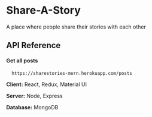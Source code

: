 # Share-A-Story
A place where people share their stories with each other

## API Reference

#### Get all posts

```http
  https://sharestories-mern.herokuapp.com/posts
```

**Client:** React, Redux, Material UI

**Server:** Node, Express 

**Database:** MongoDB  



